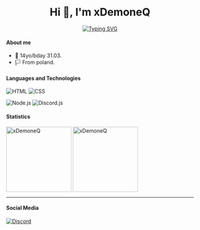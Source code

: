 <h1 align="center">Hi 👋, I'm xDemoneQ</h1>

<p align="center">
  <a href="https://git.io/typing-svg"><img src="https://readme-typing-svg.demolab.com?font=Fira+Code&pause=1000&center=true&vCenter=true&width=435&lines=Game+developer+from+Poland" alt="Typing SVG" /></a>
</p>

#### About me

- 🎂 14yo/bday 31.03.
- 🏳️ From poland.

#### Languages and Technologies

<p>
  <img alt="HTML" src="https://img.shields.io/badge/HTML-fc4a03?logo=html5&logoColor=white">
  <img alt="CSS" src="https://img.shields.io/badge/CSS-0398fc?logo=css3&logoColor=white">
</p>
<p>
  <img alt="Node.js" src="https://img.shields.io/badge/Node.js-5dbf47?logo=node.js&logoColor=white">
  <img alt="Discord.js" src="https://img.shields.io/badge/Discord.js-2fadcc?logo=discord&logoColor=white">
</p>

#### Statistics

<p>
  <img align="center" height="175px" src="https://github-readme-stats.vercel.app/api/top-langs?username=xDemoneQ&show_icons=true&locale=en&layout=compact&theme=tokyonight" alt="xDemoneQ"/>
  <img align="center" height="175px" src="https://github-readme-streak-stats.herokuapp.com/?user=xDemoneQ &theme=tokyonight" alt="xDemoneQ"/>
</p>

----------

#### Social Media

<p>
<a href="https://discord.com/invite/VA37H8nxSg" target="blank"><img alt="Discord" src="https://img.shields.io/badge/Discord-5865f2?style=for-the-badge&logo=discord&logoColor=white"></a>
</p>
